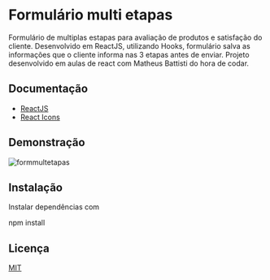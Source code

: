 
# Formulário multi etapas

Formulário de multiplas estapas para avaliação de produtos e satisfação do cliente.
Desenvolvido em ReactJS, utilizando Hooks, formulário salva as informações que o cliente informa nas 3 etapas antes de enviar. Projeto desenvolvido em aulas de react com Matheus Battisti do hora de codar.




## Documentação

 - [ReactJS](https://reactjs.org/docs/getting-started.html)
 - [React Icons](https://react-icons.github.io/react-icons/)
 


## Demonstração

![formmultetapas](https://user-images.githubusercontent.com/14211289/205424731-9fe3e660-edc0-4a53-a9b2-594a3c0386b9.gif)


## Instalação

Instalar dependências com

npm install
    
## Licença

[MIT](https://choosealicense.com/licenses/mit/)


